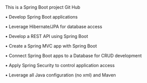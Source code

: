This is a Spring Boot project Git Hub 

• Develop Spring Boot applications

• Leverage Hibernate/JPA for database access

• Develop a REST API using Spring Boot

• Create a Spring MVC app with Spring Boot

• Connect Spring Boot apps to a Database for CRUD development

• Apply Spring Security to control application access

• Leverage all Java configuration (no xml) and Maven
